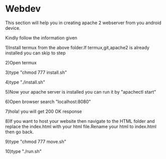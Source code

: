 # Webdev
This section will help you in creating apache 2 webserver from you android device.

Kindly follow the information given 

1)Install termux from the above folder.If termux,git,apache2 is already installed you can skip to step

2)Open termux

3)type "chmod 777 install.sh" 

4)type "./install.sh"

5)Now your apache server is installed you can run it by "apachectl start"

6)Open browser search "localhost:8080"

7)hola! you will get 200 OK response

8)If you want to host your website then navigate to the HTML folder and replace the index.html with your html file.Rename your html to index.html then go back.

9)type "chmod 777 move.sh"

10)type "./run.sh"

